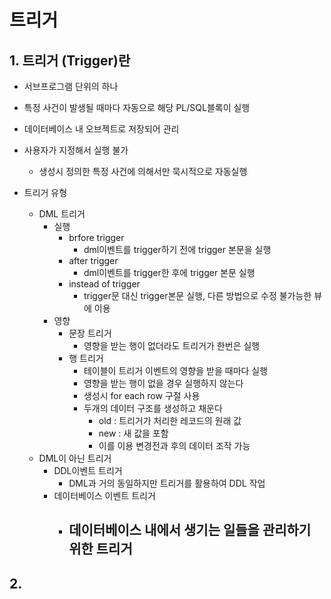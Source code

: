 # 트리거
## 1. 트리거 (Trigger)란
- 서브프로그램 단위의 하나
- 특정 사건이 발생될 때마다 자동으로 해당 PL/SQL블록이 실행
- 데이터베이스 내 오브젝트로 저장되어 관리
- 사용자가 지정해서 실행 불가
  - 생성시 정의한 특정 사건에 의해서만 묵시적으로 자동실행   

- 트리거 유형
  - DML 트리거
    - 실행
      - brfore trigger
        - dml이벤트를 trigger하기 전에 trigger 본문을 실행
      - after trigger
        - dml이벤트를 trigger한 후에 trigger 본문 실행
      - instead of trigger
        - trigger문 대신 trigger본문 실행, 다른 방법으로 수정 불가능한 뷰에 이용
    - 영향
      - 문장 트리거
        - 영향을 받는 행이 없더라도 트리거가 한번은 실행
      - 행 트리거
        - 테이블이 트리거 이벤트의 영향을 받을 때마다 실행
        - 영향을 받는 행이 없을 경우 실행하지 않는다
        - 생성시 for each row 구절 사용
        - 두개의 데이터 구조를 생성하고 채운다
          - old : 트리거가 처리한 레코드의 원래 값
          - new : 새 값을 포함
          - 이를 이용 변경전과 후의 데이터 조작 가능
  - DML이 아닌 트리거
    - DDL이벤트 트리거
      - DML과 거의 동일하지만 트리거를 활용하여 DDL 작업
    - 데이터베이스 이벤트 트리거
      - 데이터베이스 내에서 생기는 일들을 관리하기 위한 트리거
        - 

## 2.
